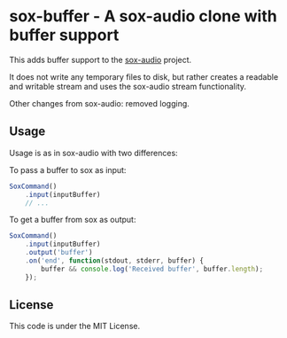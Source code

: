 # sox-buffer - A sox-audio clone with buffer support
This adds buffer support to the [sox-audio](https://github.com/psaylor/sox-audio) project. 

It does not write any temporary files to disk, but rather creates a readable and writable stream and uses the sox-audio stream functionality.

Other changes from sox-audio: removed logging.

## Usage
Usage is as in sox-audio with two differences:

To pass a buffer to sox as input:
```js
SoxCommand()
    .input(inputBuffer)
    // ...
```

To get a buffer from sox as output:
```js
SoxCommand()
    .input(inputBuffer)
    .output('buffer')
    .on('end', function(stdout, stderr, buffer) {
    	buffer && console.log('Received buffer', buffer.length);
    });

```

## License
This code is under the MIT License. 
